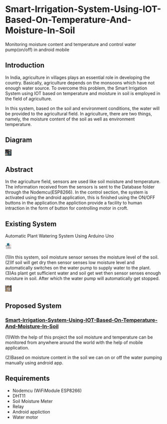 # Smart-Irrigation-System-Using-IOT-Based-On-Temperature-And-Moisture-In-Soil
Monitoring moisture content and temperature and control water pump(on/off) in android mobile
<h2>Introduction</h2>
<p> In India, agriculture in villages plays an essential role in developing the country. Basically, agriculture depends on the monsoons which have not enough water source. To overcome this problem, the Smart Irrigation System using IOT based on temperature and moisture in soil is employed in the field of agriculture.</p> 
<p>	 In this system, based on the soil and environment conditions, the water will be provided to the agricultural field. In agriculture, there are two things, namely, the moisture content of the soil as well as environment temperature. </p>

<h2>Diagram</h2>
<img src="images/diagram.jpg" style="width:20px;height:20px;" id="psystem">


<h2>Abstract</h2>
<p> In the agriculture field, sensors are used like soil moisture and temperature. The information received from the sensors is sent to the Database folder through the Nodemcu(ESP8266). In the control section, the system is activated using the android application, this is finished using the ON/OFF buttons in the application.the appliction provide a facility to human intraction in the form of button for controlling motor in croft.</p>

<h2>Existing System</h2>
<p color="red">Automatic Plant Watering System Using Arduino Uno</p>
<img src="images/diagram2.jpg" style="width:20px;height:20px;">
<p>  (1)In this system, soil moisture sensor senses the moisture level of the soil. <br/>
  (2)If soil will get dry then sensor senses low moisture level and automatically switches on the water pump to supply water to the plant.<br/>
 (3)As plant get sufficient water and soil get wet then sensor senses enough moisture in soil. After which the water pump will automatically get stopped.<br/>
</p>

<img src="images/automatic.jpg" style="width:20px;height:20px;">

<h2>Proposed System</h2>
<h3><a href="#psystem">Smart-Irrigation-System-Using-IOT-Based-On-Temperature-And-Moisture-In-Soil</a></h3>
<p> (1)With the help of this project the soil moisture and temperature can be monitored from anywhere around the world with the help of  mobile application. 
  
(2)Based on moisture content in the soil we can on or off the water pumping manually using android app.
</p>

<h2>Requirements</h2>
<ul>
  <li>Nodemcu (WiFiModule ESP8266)</li>
  <li>DHT11</li>
  <li>Soil Moisture Meter</li>
  <li>Relay</li>  
  <li>Android appliction</li>
  <li>Water motor</li>
</ul>
